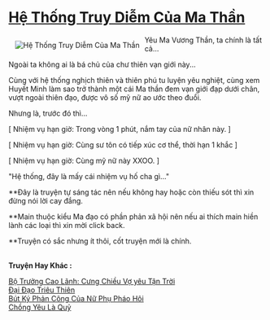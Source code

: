 <a href="https://utruyen.com/truyen/he-thong-truy-diem-cua-ma-than/19161/" title="Hệ Thống Truy Diễm Của Ma Thần"><h1>Hệ Thống Truy Diễm Của Ma Thần</h1></a><div style="display:table"><img align="right" style="float: left; padding: 10px;" src="https://utruyen.com/images/story/200x260/he-thong-truy-diem-cua-ma-than.jpg" alt="Hệ Thống Truy Diễm Của Ma Thần">Yêu Ma Vương Thần, ta chính là tất cả...<p></p>Ngoài ta không ai là bá chủ của chư thiên vạn giới này...<p></p>Cùng với hệ thống nghịch thiên và thiên phú tu luyện yêu nghiệt, cùng xem Huyết Minh làm sao trở thành một cái Ma thần đem vạn giới đạp dưới chân, vượt ngoài thiên đạo, được vô số mỹ nữ ao ước theo đuổi.<p></p>Nhưng là, trước đó thì...<p></p>[ Nhiệm vụ hạn giờ: Trong vòng 1 phút, nắm tay của nữ nhân này. ]<p></p>[ Nhiệm vụ hạn giờ: Cùng sư tôn có tiếp xúc cơ thể, thời hạn 1 khắc ]<p></p>[ Nhiệm vụ hạn giờ: Cùng mỹ nữ này XXOO. ]<p></p>"Hệ thống, đây là mấy cái nhiệm vụ hố cha gì..."<p></p>**Đây là truyện tự sáng tác nên nếu không hay hoặc còn thiếu sót thì xin đừng nói lời cay đắng.<p></p>**Main thuộc kiểu Ma đạo có phần phản xã hội nên nếu ai thích main hiền lành các loại thì xin mời click back.<p></p>**Truyện có sắc nhưng ít thôi, cốt truyện mới là chính.</div><p><br><b>Truyện Hay Khác :</b></p><a href="https://utruyen.com/truyen/bo-truong-cao-lanh-cung-chieu-vo-yeu-tan-troi/19070/" alt="Bộ Trưởng Cao Lãnh: Cưng Chiều Vợ yêu Tận Trời">Bộ Trưởng Cao Lãnh: Cưng Chiều Vợ yêu Tận Trời</a><br/><a href="https://github.com/quanluxury/ngontinhhot/tree/master/truyenhay/17593/" alt="Đại Đạo Triêu Thiên">Đại Đạo Triêu Thiên</a><br/><a href="https://truyenngontinhay.wordpress.com/2019/10/03/but-ky-phan-cong-cua-nu-phu-phao-hoi/" alt="Bút Ký Phản Công Của Nữ Phụ Pháo Hôi">Bút Ký Phản Công Của Nữ Phụ Pháo Hôi</a><br/><a href="https://github.com/quanluxury/ngontinhhot/tree/master/truyenhay/19236/" alt="Chồng Yêu Là Quỷ">Chồng Yêu Là Quỷ</a><br/>